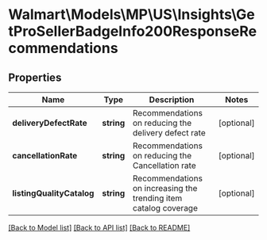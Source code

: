 # Walmart\Models\MP\US\Insights\GetProSellerBadgeInfo200ResponseRecommendations

## Properties

Name | Type | Description | Notes
------------ | ------------- | ------------- | -------------
**deliveryDefectRate** | **string** | Recommendations on reducing the delivery defect rate | [optional]
**cancellationRate** | **string** | Recommendations on reducing the Cancellation rate | [optional]
**listingQualityCatalog** | **string** | Recommendations on increasing the trending item catalog coverage | [optional]


[[Back to Model list]](./) [[Back to API list]](../../../../../README.md#supported-apis) [[Back to README]](../../../../../README.md)
